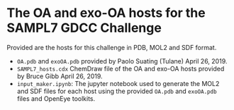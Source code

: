 # The OA and exo-OA hosts for the SAMPL7 GDCC Challenge

Provided are the hosts for this challenge in PDB, MOL2 and SDF format.

- `OA.pdb` and `exoOA.pdb` provided by Paolo Suating (Tulane) April 26, 2019.
- `SAMPL7_hosts.cdx` ChemDraw file of the OA and exo-OA hosts provided by Bruce Gibb April 26, 2019.
- `input_maker.ipynb`: The jupyter notebook used to generate the MOL2 and SDF files for each host using the provided `OA.pdb` and `exoOA.pdb` files and OpenEye toolkits.
